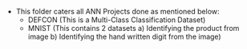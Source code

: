 * This folder caters all ANN Projects done as mentioned below:
  *  DEFCON (This is a Multi-Class Classification Dataset)
  *  MNIST (This contains 2 datasets a) Identifying the product from image b) Identifying the hand written digit from the image)
